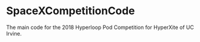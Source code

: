 # SpaceXCompetitionCode
The main code for the 2018 Hyperloop Pod Competition for HyperXite of UC Irvine.
